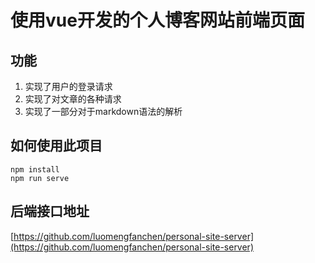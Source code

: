 # 使用vue开发的个人博客网站前端页面

## 功能
1. 实现了用户的登录请求
2. 实现了对文章的各种请求
2. 实现了一部分对于markdown语法的解析

## 如何使用此项目
```
npm install
npm run serve
```
## 后端接口地址
[https://github.com/luomengfanchen/personal-site-server](https://github.com/luomengfanchen/personal-site-server)